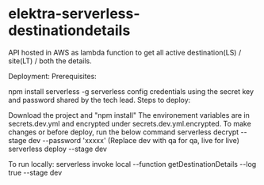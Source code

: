 # elektra-serverless-destinationdetails

API hosted in AWS as lambda function to get all active destination(LS) / site(LT) / both the details.

Deployment: Prerequisites:

npm install serverless -g
serverless config credentials using the secret key and password shared by the tech lead.
Steps to deploy:

Download the project and "npm install"
The environement variables are in secrets.dev.yml and encrypted under secrets.dev.yml.encrypted. 
To make changes or before deploy, run the below command serverless decrypt --stage dev --password 'xxxxx' (Replace dev with qa for qa, live for live)
serverless deploy --stage dev

To run locally: serverless invoke local --function getDestinationDetails --log true --stage dev
